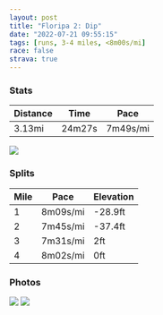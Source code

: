```yaml
---
layout: post
title: "Floripa 2: Dip"
date: "2022-07-21 09:55:15"
tags: [runs, 3-4 miles, <8m00s/mi]
race: false
strava: true
---
```


### Stats

| Distance | Time | Pace |
|----------|------|------|
|3.13mi|24m27s|7m49s/mi|

<img src='https://maps.googleapis.com/maps/api/staticmap?maptype=roadmap&path=enc:h_ofD|a`gH]@q@GW?YEgAG[Ei@Ec@?ICoBMWEm@Gc@DWGWAOEk@@ELEzCS|BOrAo@tCSn@[jBSfBs@pDQhBMd@QpAMh@e@tASb@k@zAMTm@bBSb@Wx@m@pASj@s@tAGf@i@vAi@fAWt@i@lAe@v@kAbC_@PsAUiD_@c@Oy@]m@Gg@KQSjCcGh@}Ah@qAJk@x@}BPw@Xk@d@wALe@FGPa@f@_C\{@F_@NYXuAPs@Vm@XeAHeA^}AFu@HUT[@_@Hu@j@kCZqBJiANm@P_B?QHkAFORS@KCk@JaDHuAA][c@Sc@FUZWHOFc@@m@Ca@Z{BF_A?u@Bc@Hg@Bu@?}BBaARoELsAF}AKrDSxC@ROrCAx@KpBCfAIjA?x@OxAErA?b@PPF\ERQLAD@j@I~@EnBInA@h@Ab@WDABOlBLyBVMBIEe@JeBDBGX?Z&key=AIzaSyC1MId7bFpkLXNAaYhBSTb8jLyiSqzbDtM&size=800x800&markers=color:yellow|label:S|-27.44325,-48.50223&markers=color:green|label:F|-27.437530000000006,-48.50118000000002'>

### Splits

| Mile | Pace | Elevation |
|------|------|-----------|
|1|8m09s/mi|-28.9ft|
|2|7m45s/mi|-37.4ft|
|3|7m31s/mi|2ft|
|4|8m02s/mi|0ft|

### Photos
<img src='https://dgtzuqphqg23d.cloudfront.net/gu698qov3vLjJ0Ydz_ZPmmSqRTjHDt49YeQzwb3Nt2M-576x768.jpg'>

<img src='https://dgtzuqphqg23d.cloudfront.net/mWIaq5vJdQbd2_7_zouNLyCz-VqyC8dGy2X50-pRJAA-576x768.jpg'>
